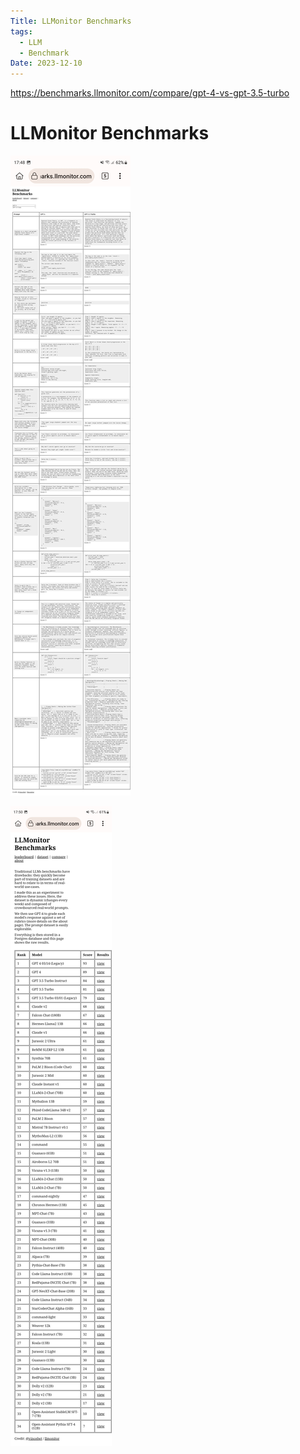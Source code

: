 ```yaml
---
Title: LLMonitor Benchmarks
tags:
  - LLM
  - Benchmark
Date: 2023-12-10
---
```

https://benchmarks.llmonitor.com/compare/gpt-4-vs-gpt-3.5-turbo

# LLMonitor Benchmarks

![](../_asset/Screenshot_20231210_174845_Kiwi%20Browser.jpg)

![](../_asset/Screenshot_20231210_175002_Kiwi%20Browser.jpg)

